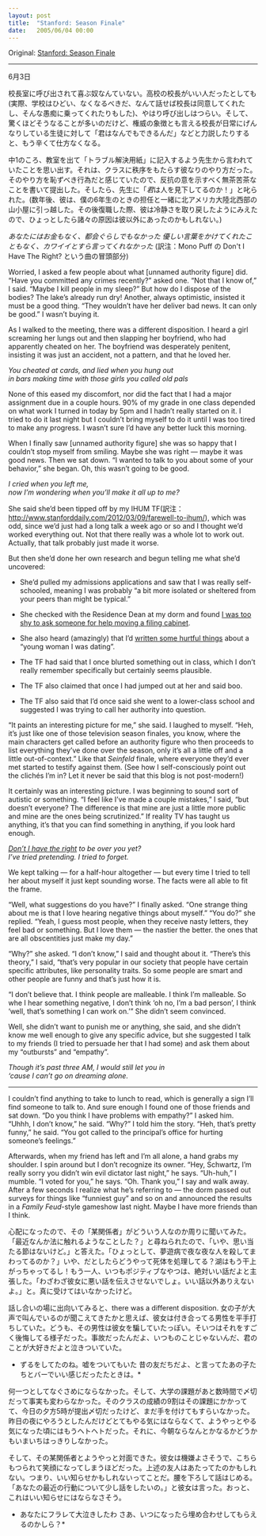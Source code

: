 ```yaml
---
layout: post
title:  "Stanford: Season Finale"
date:   2005/06/04 00:00
---
```


Original: [Stanford: Season Finale](http://www.aaronsw.com/weblog/season1finale)

----------

<!--
June 3
-->
6月3日

<!--
Nobody likes being called to the principal’s office. Even in high school
when the principal was “cool” — I’d tell him school was harmful and
should be abolished, he’d agree, and we’d talk about it — it still felt
wrong. And it always felt worse when, as surprisingly often was the
case, the powerful man in the big chair talked about how powerful you,
the puny little pushed-around student, were.
-->
校長室に呼び出されて喜ぶ奴なんていない。高校の校長がいい人だったとしても(実際、学校はひどい、なくなるべきだ、なんて話せば校長は同意してくれたし、そんな愚痴に乗ってくれたりもした)、やはり呼び出しはつらい。そして、驚くほどそうなることが多いのだけど、権威の象徴とも言える校長が日常にげんなりしている生徒に対して「君はなんでもできるんだ」などと力説したりすると、もう辛くて仕方なくなる。

<!--
I remember the time in 7th grade that the teacher told me to leave the
room and fill out one of his “dispute resolution forms” — his method of
classroom discipline. I resisted by filling out the form in an absurd
manner, because the whole thing was just so degrading. Then the teacher
complained that *I* was being condescending! (A few years later, after
the 7th grade teacher had moved out to a cabin in the Pacific Northwest
with my 6th grade teacher, he came back to school and seemed much
cooler, so I don’t think it was really his fault.)
-->
中1のころ、教室を出て「トラブル解決用紙」に記入するよう先生から言われていたことを思い出す。それは、クラスに秩序をもたらす彼なりのやり方だった。そのやり方を恥ずべき行為だと感じていたので、反抗の意を示すべく無茶苦茶なことを書いて提出した。そしたら、先生に「*君*は人を見下してるのか！」と叱られた。(数年後、彼は、僕の6年生のときの担任と一緒に北アメリカ大陸北西部の山小屋に引っ越した。その後復職した際、彼は冷静さを取り戻したようにみえたので、ひょっとしたら諸々の原因は彼以外にあったのかもしれない。)

<!--
*You sure weren’t rich, didn’t live in the city
 Didn’t whisper sweet nothings, never told me I’m pretty*
-->
*あなたにはお金もなく、都会ぐらしでもなかった
 優しい言葉をかけてくれたこともなく、カワイイとすら言ってくれなかった*
 (訳注：Mono Puff の Don't I Have The Right? という曲の冒頭部分)

<!--
All this by way of saying I received a rather discomfitting feeling when
[unnamed authority figure] sent me a cryptic note saying she wanted me
to come see her. I asked her about what but she never replied. (She
later explained that she meant to but it just got behind.)
-->

Worried, I asked a few people about what [unnamed authority figure] did.
“Have you committed any crimes recently?” asked one. “Not that I know
of,” I said. “Maybe I kill people in my sleep?” But how do I dispose of
the bodies? The lake’s already run dry! Another, always optimistic,
insisted it must be a good thing. “They wouldn’t have her deliver bad
news. It can only be good.” I wasn’t buying it.

As I walked to the meeting, there was a different disposition. I heard a
girl screaming her lungs out and then slapping her boyfriend, who had
apparently cheated on her. The boyfriend was desperately penitent,
insisting it was just an accident, not a pattern, and that he loved her.

*You cheated at cards, and lied when you hung out\
 in bars making time with those girls you called old pals*

None of this eased my discomfort, nor did the fact that I had a major
assignment due in a couple hours. 90% of my grade in one class depended
on what work I turned in today by 5pm and I hadn’t really started on it.
I tried to do it last night but I couldn’t bring myself to do it until I
was too tired to make any progress. I wasn’t sure I’d have any better
luck this morning.

When I finally saw [unnamed authority figure] she was so happy that I
couldn’t stop myself from smiling. Maybe she was right — maybe it was
good news. Then we sat down. “I wanted to talk to you about some of your
behavior,” she began. Oh, this wasn’t going to be good.

*I cried when you left me,\
 now I’m wondering when you’ll make it all up to me?*

She said she’d been tipped off by my IHUM TF(訳注：http://www.stanforddaily.com/2012/03/09/farewell-to-ihum/), which was odd, since we’d
just had a long talk a week ago or so and I thought we’d worked
everything out. Not that there really was a whole lot to work out.
Actually, that talk probably just made it worse.

But then she’d done her own research and begun telling me what she’d
uncovered:

-   She’d pulled my admissions applications and saw that I was really
    self-schooled, meaning I was probably “a bit more isolated or
    sheltered from your peers than might be typical.”

-   She checked with the Residence Dean at my dorm and found [I was too
    shy to ask someone for help moving a filing
    cabinet](http://www.aaronsw.com/weblog/001421).

-   She also heard (amazingly) that I’d [written some hurtful
    things](http://www.aaronsw.com/weblog/001641) about a “young woman I
    was dating”.

-   The TF had said that I once blurted something out in class, which I
    don’t really remember specifically but certainly seems plausible.

-   The TF also claimed that once I had jumped out at her and said boo.

-   The TF also said that I’d once said she went to a lower-class school
    and suggested I was trying to call her authority into question.

“It paints an interesting picture for me,” she said. I laughed to
myself. “Heh, it’s just like one of those television season finales, you
know, where the main characters get called before an authority figure
who then proceeds to list everything they’ve done over the season, only
it’s all a little off and a little out-of-context.” Like that *Seinfeld*
finale, where everyone they’d ever met started to testify against them.
(See how I self-consciously point out the clichés I’m in? Let it never
be said that this blog is not post-modern!)

It certainly was an interesting picture. I was beginning to sound sort
of autistic or something. “I feel like I’ve made a couple mistakes,” I
said, “but doesn’t everyone? The difference is that mine are just a
little more public and mine are the ones being scrutinized.” If reality
TV has taught us anything, it’s that you can find something in anything,
if you look hard enough.

*[Don’t I have the
right](http://www.tmbw.net/wiki/index.php/Don%27t_I_Have_The_Right) to
be over you yet?\
 I’ve tried pretending. I tried to forget.*

We kept talking — for a half-hour altogether — but every time I tried to
tell her about myself it just kept sounding worse. The facts were all
able to fit the frame.

“Well, what suggestions do you have?” I finally asked. “One strange
thing about me is that I love hearing negative things about myself.”
“You do?” she replied. “Yeah, I guess most people, when they receive
nasty letters, they feel bad or something. But I love them — the nastier
the better. the ones that are all obscentities just make my day.”

“Why?” she asked. “I don’t know,” I said and thought about it. “There’s
this theory,” I said, “that’s very popular in our society that people
have certain specific attributes, like personality traits. So some
people are smart and other people are funny and that’s just how it is.

“I don’t believe that. I think people are malleable. I think I’m
malleable. So whe I hear something negative, I don’t think ‘oh no, I’m a
bad person’, I think ‘well, that’s something I can work on.’” She didn’t
seem convinced.

Well, she didn’t want to punish me or anything, she said, and she didn’t
know me well enough to give any specific advice, but she suggested I
talk to my friends (I tried to persuade her that I had some) and ask
them about my “outbursts” and “empathy”.

*Though it’s past three AM, I would still let you in\
 ‘cause I can’t go on dreaming alone.*

* * * * *

I couldn’t find anything to take to lunch to read, which is generally a
sign I’ll find someone to talk to. And sure enough I found one of those
friends and sat down. “Do you think I have problems with empathy?” I
asked him. “Uhhh, I don’t know,” he said. “Why?” I told him the story.
“Heh, that’s pretty funny,” he said. “You got called to the principal’s
office for hurting someone’s feelings.”

Afterwards, when my friend has left and I’m all alone, a hand grabs my
shoulder. I spin around but I don’t recognize its owner. “Hey, Schwartz,
I’m really sorry you didn’t win evil dictator last night,” he says.
“Uh-huh,” I mumble. “I voted for you,” he says. “Oh. Thank you,” I say
and walk away. After a few seconds I realize what he’s referring to —
the dorm passed out surveys for things like “funniest guy” and so on and
announced the results in a *Family Feud*-style gameshow last night.
Maybe I have more friends than I think.

心配になったので、その「某関係者」がどういう人なのか周りに聞いてみた。「最近なんか法に触れるようなことした？」と尋ねられたので、「いや、思い当たる節はないけど。」と答えた。「ひょっとして、夢遊病で夜な夜な人を殺してまわってるのか？」いや、だとしたらどうやって死体を処理してる？湖はもう干上がっちゃってるし！もう一人、いつもポジティブなやつは、絶対いい話だよと主張した。「わざわざ彼女に悪い話を伝えさせないでしょ。いい話以外ありえないよ。」と。真に受けてはいなかったけど。

話し合いの場に出向いてみると、there was a different disposition. 女の子が大声で叫んでいるのが聞こえてきたかと思えば、彼女は付き合ってる男性を平手打ちしていた。どうも、その男性は彼女を騙していたっぽい。そいつはそれをすごく後悔してる様子だった。事故だったんだよ、いつものことじゃないんだ、君のことが大好きだよと泣きついていた。

* ずるをしてたのね。嘘をついてもいた
  昔の友だちだよ、と言ってたあの子たちとバーでいい感じだったたときは。*

何一つとしてなぐさめにならなかった。そして、大学の課題があと数時間で〆切だって事実も変わらなかった。そのクラスの成績の9割はその課題にかかってて、今日の夕方5時が提出〆切だったけど、まだ手を付けてもすらいなかった。昨日の夜にやろうとしたんだけどとてもやる気にはならなくて、ようやっとやる気になった頃にはもうヘトヘトだった。それに、今朝ならなんとかなるかどうかもいまいちはっきりしなかった。

そして、その某関係者とようやっと対面できた。彼女は機嫌よさそうで、こちらもつられて笑顔になってしまうほどだった。上述の友人はあたってたのかもしれない。つまり、いい知らせかもしれないってことだ。腰を下ろして話はじめる。「あなたの最近の行動について少し話をしたいの。」と彼女は言った。おっと、これはいい知らせにはならなさそう。

* あなたにフラレて大泣きしたわ
  さあ、いつになったら埋め合わせしてもらえるのかしら？*



